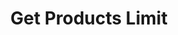 ---
title: "Get Products Limit"
name: "sourcemeta_dolfin"
key: "get_products_limit"
description: "Determine how many products should sync from Dolfin to Stock2Shop"
user_friendly_description: "Determine how many products should sync from Dolfin to Stock2Shop"
default: "10"
values: []
tags: [sourcemeta,dolfin]
type: "meta"
process: "products"
headless: true
---